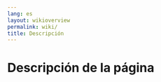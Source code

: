 ```yaml
---
lang: es
layout: wikioverview
permalink: wiki/
title: Descripción
---
```

# Descripción de la página
